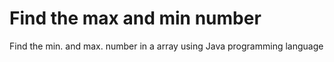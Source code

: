 # Find the max and min number
Find the min. and max. number in a array using Java programming language
